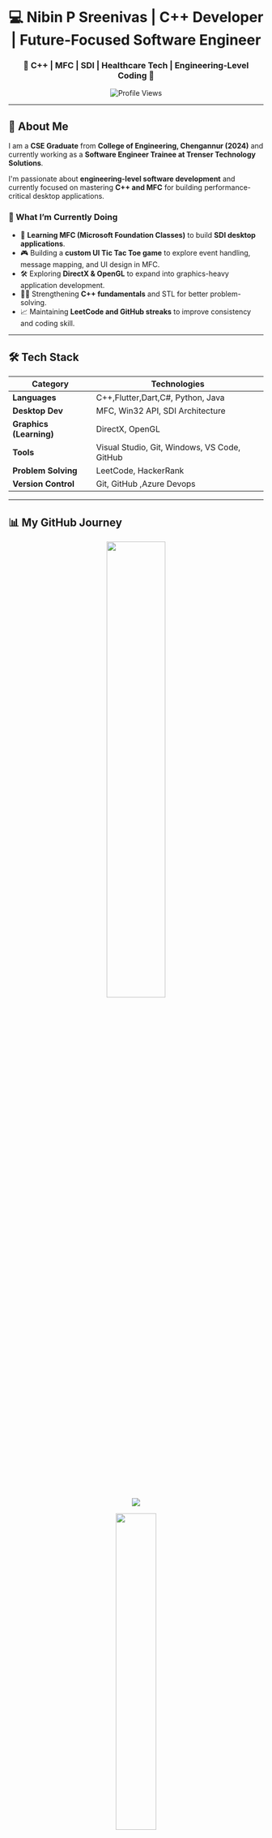 <h1 align="center">💻 Nibin P Sreenivas | C++ Developer | Future-Focused Software Engineer</h1>

<h3 align="center">🔹 C++ | MFC | SDI | Healthcare Tech | Engineering-Level Coding 🔹</h3>
<p align="center">
  <img src="https://komarev.com/ghpvc/?username=nibinpsreenivas&label=Profile%20Views&color=blue&style=flat" alt="Profile Views">
</p> 

---

## 📌 About Me  

I am a **CSE Graduate** from **College of Engineering, Chengannur (2024)** and currently working as a **Software Engineer Trainee at Trenser Technology Solutions**.  

I'm passionate about **engineering-level software development** and currently focused on mastering **C++ and MFC** for building performance-critical desktop applications.

### **🚀 What I’m Currently Doing**
- 🧠 **Learning MFC (Microsoft Foundation Classes)** to build **SDI desktop applications**.
- 🎮 Building a **custom UI Tic Tac Toe game** to explore event handling, message mapping, and UI design in MFC.
- 🛠️ Exploring **DirectX & OpenGL** to expand into graphics-heavy application development.
- 🧑‍💻 Strengthening **C++ fundamentals** and STL for better problem-solving.
- 📈 Maintaining **LeetCode and GitHub streaks** to improve consistency and coding skill.

---

## 🛠️ Tech Stack  

| **Category**         | **Technologies**                                      |
|----------------------|-----------------------------------------------------|
| **Languages**        | C++,Flutter,Dart,C#, Python, Java                                |
| **Desktop Dev**      | MFC, Win32 API, SDI Architecture                     |
| **Graphics (Learning)** | DirectX, OpenGL                                 |
| **Tools**            | Visual Studio, Git, Windows, VS Code, GitHub        |
| **Problem Solving**  | LeetCode, HackerRank                                 |
| **Version Control**  | Git, GitHub ,Azure Devops                                         |

---

## 📊 My GitHub Journey  

<p align="center">
  <img src="https://github-readme-stats-sigma-five.vercel.app/api?username=nibinpsreenivas&show_icons=true&theme=tokyonight&hide_border=true" width="48%">
</p>

<p align="center">
  <img src="https://github-readme-streak-stats.herokuapp.com/?user=nibinpsreenivas&theme=tokyonight&hide_border=true">
</p>

<p align="center">
  <img src="https://github-readme-stats-sigma-five.vercel.app/api/top-langs/?username=nibinpsreenivas&layout=compact&theme=tokyonight&hide_border=true" width="40%">
</p>

<p align="center">
  <img src="https://github-readme-activity-graph.vercel.app/graph?username=nibinpsreenivas&theme=tokyo-night"> 
</p>

---

## 📂 Projects  

🚀 **[MFC Tic Tac Toe Game (SDI)](https://github.com/nibinpsreenivas/mfc-tic-tac-toe)**  
🎮 A classic **Tic Tac Toe game** built using **C++ and MFC** with a **custom UI** and SDI structure.  

🚀 **[C++ Console Applications](https://github.com/nibinpsreenivas/console-cpp-apps)**  
📦 A set of beginner-level applications developed during early C++ training, focusing on logic and OOP fundamentals.  

🔜 More projects coming soon: **DirectX experiments**

---

## 📫 Connect with Me  

🔗 **LinkedIn:** [linkedin.com/in/nibinpsreenivas](https://www.linkedin.com/in/nibinpsreenivas)  
📧 **Email:** nibinpsreenivas@gmail.com  
📘 **LeetCode:** [leetcode.com/nibinpsreenivas](https://leetcode.com/nibinpsreenivas)  

---

## 💡 Quote of the Day  
_"The expert in anything was once a beginner."_ — Helen Hayes  


